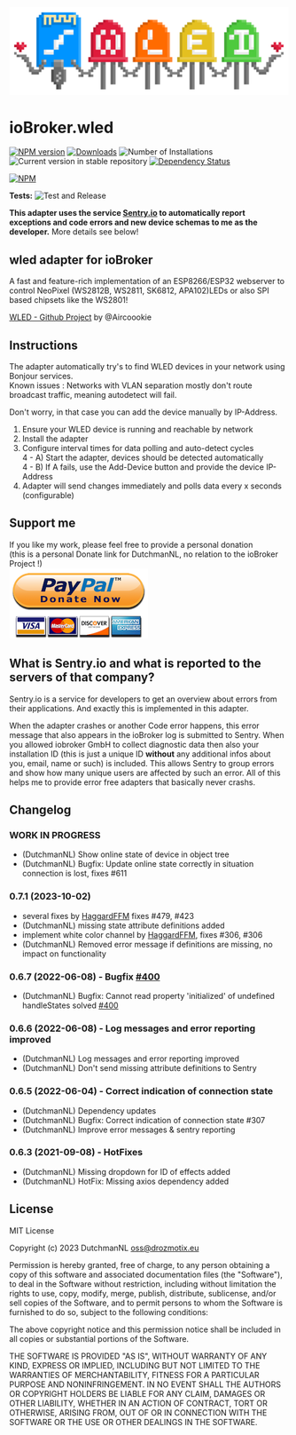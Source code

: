 ![Logo](admin/wled_logo_akemi.png)
# ioBroker.wled

[![NPM version](https://img.shields.io/npm/v/iobroker.wled.svg)](https://www.npmjs.com/package/iobroker.wled)
[![Downloads](https://img.shields.io/npm/dm/iobroker.wled.svg)](https://www.npmjs.com/package/iobroker.wled)
![Number of Installations](https://iobroker.live/badges/wled-installed.svg)
![Current version in stable repository](https://iobroker.live/badges/wled-stable.svg)
[![Dependency Status](https://img.shields.io/david/DrozmotiX/iobroker.wled.svg)](https://david-dm.org/DrozmotiX/iobroker.wled)

[![NPM](https://nodei.co/npm/iobroker.wled.png?downloads=true)](https://nodei.co/npm/iobroker.wled/)

**Tests:** ![Test and Release](https://github.com/DrozmotiX/iobroker.wled/workflows/Test%20and%20Release/badge.svg)

**This adapter uses the service [Sentry.io](https://sentry.io) to automatically report exceptions and code errors and new device schemas to me as the developer.** More details see below!

## wled adapter for ioBroker

A fast and feature-rich implementation of an ESP8266/ESP32 webserver to control NeoPixel (WS2812B, WS2811, SK6812, APA102)LEDs or also SPI based chipsets like the WS2801!

[WLED - Github Project](https://github.com/Aircoookie/WLED) by @Aircoookie

## Instructions

The adapter automatically try's to find WLED devices in your network using Bonjour services.  
Known issues : Networks with VLAN separation mostly don't route broadcast traffic, meaning autodetect will fail.  

Don't worry, in that case you can add the device manually by IP-Address.

1) Ensure your WLED device is running and reachable by network
2) Install the adapter
3) Configure interval times for data polling and auto-detect cycles  
4 - A) Start the adapter, devices should be detected automatically  
4 - B) If A fails, use the Add-Device button and provide the device IP-Address  
5) Adapter will send changes immediately and polls data every x seconds (configurable)

## Support me
If you like my work, please feel free to provide a personal donation  
(this is a personal Donate link for DutchmanNL, no relation to the ioBroker Project !)  
[![Donate](https://raw.githubusercontent.com/DrozmotiX/ioBroker.wled/main/admin/button.png)](http://paypal.me/DutchmanNL)

## What is Sentry.io and what is reported to the servers of that company?
Sentry.io is a service for developers to get an overview about errors from their applications. And exactly this is implemented in this adapter.

When the adapter crashes or another Code error happens, this error message that also appears in the ioBroker log is submitted to Sentry. When you allowed iobroker GmbH to collect diagnostic data then also your installation ID (this is just a unique ID **without** any additional infos about you, email, name or such) is included. This allows Sentry to group errors and show how many unique users are affected by such an error. All of this helps me to provide error free adapters that basically never crashs.  

## Changelog
<!--
    Placeholder for the next version (at the beginning of the line):
    ### __WORK IN PROGRESS__
-->

### __WORK IN PROGRESS__
* (DutchmanNL) Show online state of device in object tree
* (DutchmanNL) Bugfix: Update online state correctly in situation connection is lost, fixes #611

### 0.7.1 (2023-10-02)
* several fixes by [HaggardFFM](https://github.com/HaggardFFM) fixes #479, #423
* (DutchmanNL) missing state attribute definitions added
* implement white color channel by [HaggardFFM](https://github.com/HaggardFFM), fixes #306, #306
* (DutchmanNL) Removed error message if definitions are missing, no impact on functionality

### 0.6.7 (2022-06-08) - Bugfix [#400](https://github.com/DrozmotiX/ioBroker.wled/issues/400)
* (DutchmanNL) Bugfix: Cannot read property 'initialized' of undefined handleStates solved [#400](https://github.com/DrozmotiX/ioBroker.wled/issues/400)

### 0.6.6 (2022-06-08) - Log messages and error reporting improved
* (DutchmanNL) Log messages and error reporting improved
* (DutchmanNL) Don't send missing attribute definitions to Sentry

### 0.6.5 (2022-06-04) - Correct indication of connection state
* (DutchmanNL) Dependency updates
* (DutchmanNL) Bugfix: Correct indication of connection state #307
* (DutchmanNL) Improve error messages & sentry reporting

### 0.6.3 (2021-09-08) - HotFixes
* (DutchmanNL) Missing dropdown for ID of effects added
* (DutchmanNL) HotFix: Missing axios dependency added

## License
MIT License

Copyright (c) 2023 DutchmanNL <oss@drozmotix.eu>

Permission is hereby granted, free of charge, to any person obtaining a copy
of this software and associated documentation files (the "Software"), to deal
in the Software without restriction, including without limitation the rights
to use, copy, modify, merge, publish, distribute, sublicense, and/or sell
copies of the Software, and to permit persons to whom the Software is
furnished to do so, subject to the following conditions:

The above copyright notice and this permission notice shall be included in all
copies or substantial portions of the Software.

THE SOFTWARE IS PROVIDED "AS IS", WITHOUT WARRANTY OF ANY KIND, EXPRESS OR
IMPLIED, INCLUDING BUT NOT LIMITED TO THE WARRANTIES OF MERCHANTABILITY,
FITNESS FOR A PARTICULAR PURPOSE AND NONINFRINGEMENT. IN NO EVENT SHALL THE
AUTHORS OR COPYRIGHT HOLDERS BE LIABLE FOR ANY CLAIM, DAMAGES OR OTHER
LIABILITY, WHETHER IN AN ACTION OF CONTRACT, TORT OR OTHERWISE, ARISING FROM,
OUT OF OR IN CONNECTION WITH THE SOFTWARE OR THE USE OR OTHER DEALINGS IN THE
SOFTWARE.
